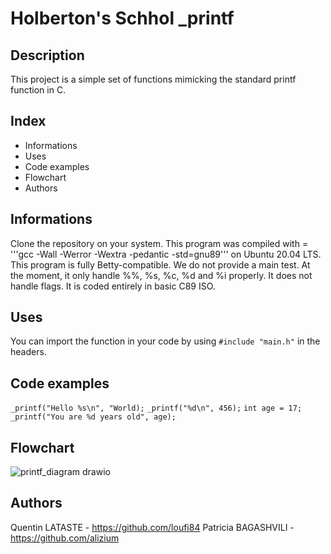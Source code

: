 # Holberton's Schhol _printf

## Description
This project is a simple set of functions mimicking the standard printf function in C.

## Index
- Informations
- Uses
- Code examples
- Flowchart
- Authors

## Informations
Clone the repository on your system. This program was compiled with = '''gcc -Wall -Werror -Wextra -pedantic -std=gnu89''' on Ubuntu 20.04 LTS.
This program is fully Betty-compatible. We do not provide a main test.
At the moment, it only handle %%, %s, %c, %d and %i properly.
It does not handle flags.
It is coded entirely in basic C89 ISO.

## Uses
You can import the function in your code by using ```#include "main.h"``` in the headers.

## Code examples
```_printf("Hello %s\n", "World);```
```_printf("%d\n", 456);```
```int age = 17;```
```_printf("You are %d years old", age);```

## Flowchart
![printf_diagram drawio](https://github.com/user-attachments/assets/2c34cc37-842e-446c-9654-4ce42c88c5ea)

## Authors
Quentin LATASTE - https://github.com/loufi84
Patricia BAGASHVILI - https://github.com/alizium
